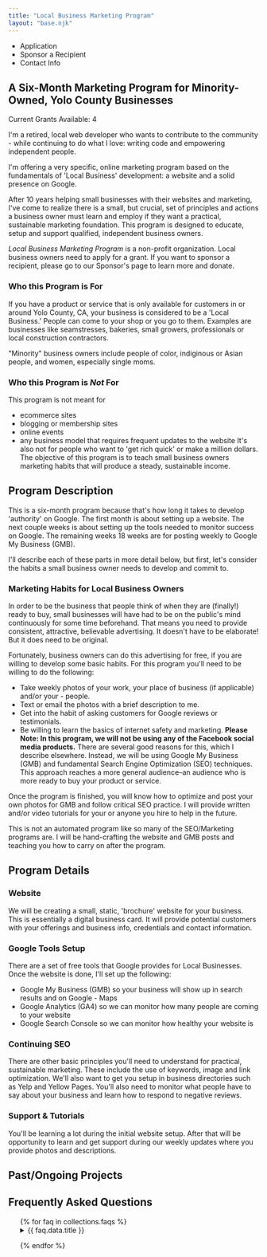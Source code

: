 ```yaml
---
title: "Local Business Marketing Program"
layout: "base.njk"
---
```


- Application
- Sponsor a Recipient
- Contact Info

## A Six-Month Marketing Program for Minority-Owned, Yolo County Businesses

Current Grants Available: 4

I'm a retired, local web developer who wants to contribute to the community - while continuing to do what I love: writing code and empowering independent people.

I'm offering a very specific, online marketing program based on the fundamentals of 'Local Business' development: a website and a solid presence on Google.

After 10 years helping small businesses with their websites and marketing, I've come to realize there is a small, but crucial, set of principles and actions a business owner must learn and employ if they want a practical, sustainable marketing foundation. This program is designed to educate, setup and support qualified, independent business owners.

_Local Business Marketing Program_ is a non-profit organization. Local business owners need to apply for a grant. If you want to sponsor a recipient, please go to our Sponsor's page to learn more and donate.

### Who this Program is For

If you have a product or service that is only available for customers in or around Yolo County, CA, your business is considered to be a 'Local Business.' People can come to your shop or you go to them. Examples are businesses like seamstresses, bakeries, small growers, professionals or local construction contractors.

"Minority" business owners include people of color, indiginous or Asian people, and women, especially single moms.

### Who this Program is _Not_ For

This program is not meant for

- ecommerce sites
- blogging or membership sites
- online events
- any business model that requires frequent updates to the website
  It's also not for people who want to 'get rich quick' or make a million dollars. The objective of this program is to teach small business owners marketing habits that will produce a steady, sustainable income.

## Program Description

This is a six-month program because that's how long it takes to develop 'authority' on Google. The first month is about setting up a website. The next couple weeks is about setting up the tools needed to monitor success on Google. The remaining weeks 18 weeks are for posting weekly to Google My Business (GMB).

I'll describe each of these parts in more detail below, but first, let's consider the habits a small business owner needs to develop and commit to.

### Marketing Habits for Local Business Owners

In order to be the business that people think of when they are (finally!) ready to buy, small businesses will have had to be on the public's mind continuously for some time beforehand. That means you need to provide consistent, attractive, believable advertising. It doesn't have to be elaborate! But it does need to be original.

Fortunately, business owners can do this advertising for free, if you are willing to develop some basic habits. For this program you'll need to be willing to do the following:

- Take weekly photos of your work, your place of business (if applicable) and/or your - people.
- Text or email the photos with a brief description to me.
- Get into the habit of asking customers for Google reviews or testimonials.
- Be willing to learn the basics of internet safety and marketing.
  **Please Note: In this program, we will not be using any of the Facebook social media products.** There are several good reasons for this, which I describe elsewhere. Instead, we will be using Google My Business (GMB) and fundamental Search Engine Optimization (SEO) techniques. This approach reaches a more general audience–an audience who is more ready to buy your product or service.

Once the program is finished, you will know how to optimize and post your own photos for GMB and follow critical SEO practice. I will provide written and/or video tutorials for your or anyone you hire to help in the future.

This is not an automated program like so many of the SEO/Marketing programs are. I will be hand-crafting the website and GMB posts and teaching you how to carry on after the program.

## Program Details

### Website

We will be creating a small, static, 'brochure' website for your business. This is essentially a digital business card. It will provide potential customers with your offerings and business info, credentials and contact information.

### Google Tools Setup

There are a set of free tools that Google provides for Local Businesses. Once the website is done, I'll set up the following:

- Google My Business (GMB) so your business will show up in search results and on Google - Maps
- Google Analytics (GA4) so we can monitor how many people are coming to your website
- Google Search Console so we can monitor how healthy your website is

### Continuing SEO

There are other basic principles you'll need to understand for practical, sustainable marketing. These include the use of keywords, image and link optimization. We'll also want to get you setup in business directories such as Yelp and Yellow Pages. You'll also need to monitor what people have to say about your business and learn how to respond to negative reviews.

### Support & Tutorials

You'll be learning a lot during the initial website setup. After that will be opportunity to learn and get support during our weekly updates where you provide photos and descriptions.

## Past/Ongoing Projects

## Frequently Asked Questions

<ul>
{% for faq in collections.faqs %}

<details>
<summary>{{ faq.data.title }}</summary>
{{ faq.templateContent | safe}}
</details>

{% endfor %}

</ul>
